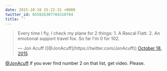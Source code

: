 ```yaml
---
date: 2015-10-18 15:22:31 +0000
twitter_id: 655826307784310784
title: ''
---
```


<blockquote class="twitter-tweet"><p lang="en" dir="ltr">Every time I fly, I check my plane for 2 things: 1. A Rascal Flatt. 2. An emotional support travel fox. So far I&#39;m 0 for 102.</p>&mdash; Jon Acuff ([@JonAcuff](https://twitter.com/JonAcuff)) <a href="https://twitter.com/JonAcuff/status/655790913348902913?ref_src=twsrc%5Etfw">October 18, 2015</a></blockquote>
<script async src="https://platform.twitter.com/widgets.js" charset="utf-8"></script>

[@JonAcuff](https://twitter.com/JonAcuff) if you ever find number 2 on that list, get video. Please.
